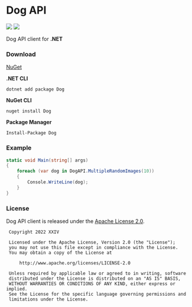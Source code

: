 # Dog API

[![](https://img.shields.io/github/v/tag/thechampagne/dogapi-dotnet?label=version)](https://github.com/thechampagne/dogapi-dotnet/releases/latest) [![](https://img.shields.io/github/license/thechampagne/dogapi-dotnet)](https://github.com/thechampagne/dogapi-dotnet/blob/main/LICENSE)

Dog API client for **.NET**

### Download
[NuGet](https://www.nuget.org/packages/Dog/)

**.NET CLI**
```
dotnet add package Dog
```
**NuGet CLI**
```
nuget install Dog
```
**Package Manager**
```
Install-Package Dog
```

### Example

```csharp
static void Main(string[] args)
{
    foreach (var dog in DogAPI.MultipleRandomImages(10))
    {
        Console.WriteLine(dog);
    }
}
```

### License

Dog API client is released under the [Apache License 2.0](https://github.com/thechampagne/dogapi-dotnet/blob/main/LICENSE).

```
 Copyright 2022 XXIV

 Licensed under the Apache License, Version 2.0 (the "License");
 you may not use this file except in compliance with the License.
 You may obtain a copy of the License at

     http://www.apache.org/licenses/LICENSE-2.0

 Unless required by applicable law or agreed to in writing, software
 distributed under the License is distributed on an "AS IS" BASIS,
 WITHOUT WARRANTIES OR CONDITIONS OF ANY KIND, either express or implied.
 See the License for the specific language governing permissions and
 limitations under the License.
```